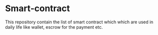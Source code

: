 # Smart-contract
This repository contain the list of smart contract which which are used in daily life like wallet, escrow for the payment etc.
